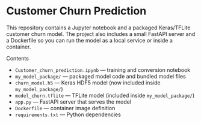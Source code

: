 # Customer Churn Prediction

This repository contains a Jupyter notebook and a packaged Keras/TFLite customer churn model. The project also includes a small FastAPI server and a Dockerfile so you can run the model as a local service or inside a container.

Contents

- `Customer_churn_prediction.ipynb` — training and conversion notebook
- `my_model_package/` — packaged model code and bundled model files
- `churn_model.h5` — Keras HDF5 model (now included inside `my_model_package/`)
- `model_churn.tflite` — TFLite model (included inside `my_model_package/`)
- `app.py` — FastAPI server that serves the model
- `Dockerfile` — container image definition
- `requirements.txt` — Python dependencies





